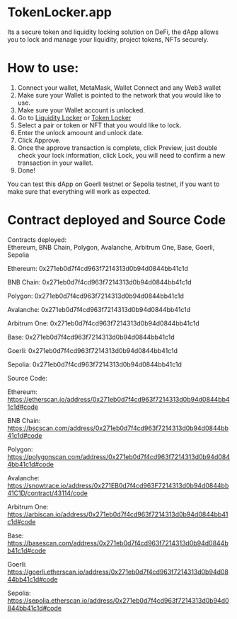 # TokenLocker.app
Its a secure token and liquidity locking solution on DeFi, the dApp allows you to lock and manage your liquidity, project tokens, NFTs securely.

# How to use:
1. Connect your wallet, MetaMask, Wallet Connect and any Web3 wallet
2. Make sure your Wallet is pointed to the network that you would like to use.
3. Make sure your Wallet account is unlocked.
4. Go to [Liquidity Locker](https://tokenlocker.app/lock/liquidity) or [Token Locker](https://tokenlocker.app/lock/token)
5. Select a pair or token or NFT that you would like to lock.
6. Enter the unlock amoount and unlock date.
7. Click Approve.
8. Once the approve transaction is complete, click Preview, just double check your lock information, click Lock, you will need to confirm a new transaction in your wallet.
9. Done!

You can test this dApp on Goerli testnet or Sepolia testnet, if you want to make sure that
everything will work as expected.


# Contract deployed and Source Code
Contracts deployed:  
Ethereum, BNB Chain, Polygon, Avalanche, Arbitrum One, Base, Goerli, Sepolia

Ethereum: 0x271eb0d7f4cd963f7214313d0b94d0844bb41c1d

BNB Chain: 0x271eb0d7f4cd963f7214313d0b94d0844bb41c1d

Polygon: 0x271eb0d7f4cd963f7214313d0b94d0844bb41c1d

Avalanche: 0x271eb0d7f4cd963f7214313d0b94d0844bb41c1d

Arbitrum One: 0x271eb0d7f4cd963f7214313d0b94d0844bb41c1d

Base: 0x271eb0d7f4cd963f7214313d0b94d0844bb41c1d

Goerli: 0x271eb0d7f4cd963f7214313d0b94d0844bb41c1d

Sepolia: 0x271eb0d7f4cd963f7214313d0b94d0844bb41c1d

Source Code:  

Ethereum: https://etherscan.io/address/0x271eb0d7f4cd963f7214313d0b94d0844bb41c1d#code

BNB Chain: https://bscscan.com/address/0x271eb0d7f4cd963f7214313d0b94d0844bb41c1d#code  

Polygon: https://polygonscan.com/address/0x271eb0d7f4cd963f7214313d0b94d0844bb41c1d#code  

Avalanche: https://snowtrace.io/address/0x271EB0d7f4cd963F7214313d0b94d0844bb41C1D/contract/43114/code

Arbitrum One: https://arbiscan.io/address/0x271eb0d7f4cd963f7214313d0b94d0844bb41c1d#code

Base: https://basescan.com/address/0x271eb0d7f4cd963f7214313d0b94d0844bb41c1d#code  

Goerli: https://goerli.etherscan.io/address/0x271eb0d7f4cd963f7214313d0b94d0844bb41c1d#code  

Sepolia: https://sepolia.etherscan.io/address/0x271eb0d7f4cd963f7214313d0b94d0844bb41c1d#code  
